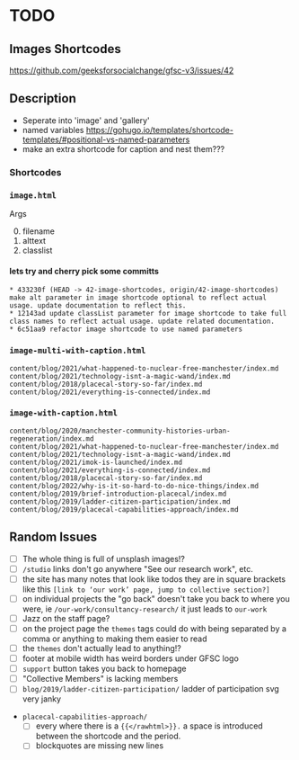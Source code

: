 # TODO

## Images Shortcodes
https://github.com/geeksforsocialchange/gfsc-v3/issues/42


## Description

- Seperate into 'image' and 'gallery'
- named variables https://gohugo.io/templates/shortcode-templates/#positional-vs-named-parameters
- make an extra shortcode for caption and nest them???

### Shortcodes

### `image.html`

Args

0. filename
1. alttext
2. classlist

#### lets try and cherry pick some committs

```
* 433230f (HEAD -> 42-image-shortcodes, origin/42-image-shortcodes) make alt parameter in image shortcode optional to reflect actual usage. update documentation to reflect this.
* 12143ad update classList parameter for image shortcode to take full class names to reflect actual usage. update related documentation.
* 6c51aa9 refactor image shortcode to use named parameters
```

### `image-multi-with-caption.html`

```
content/blog/2021/what-happened-to-nuclear-free-manchester/index.md
content/blog/2021/technology-isnt-a-magic-wand/index.md
content/blog/2018/placecal-story-so-far/index.md
content/blog/2021/everything-is-connected/index.md
```

### `image-with-caption.html`

```
content/blog/2020/manchester-community-histories-urban-regeneration/index.md
content/blog/2021/what-happened-to-nuclear-free-manchester/index.md
content/blog/2021/technology-isnt-a-magic-wand/index.md
content/blog/2021/imok-is-launched/index.md
content/blog/2021/everything-is-connected/index.md
content/blog/2018/placecal-story-so-far/index.md
content/blog/2022/why-is-it-so-hard-to-do-nice-things/index.md
content/blog/2019/brief-introduction-placecal/index.md
content/blog/2019/ladder-citizen-participation/index.md
content/blog/2019/placecal-capabilities-approach/index.md
```


## Random Issues

- [ ] The whole thing is full of unsplash images!?
- [ ] `/studio` links don't go anywhere "See our research work", etc.
- [ ] the site has many notes that look like todos they are in square brackets like this `[link to ‘our work’ page, jump to collective section?]`
- [ ] on individual projects the "go back" doesn't take you back to where you were, ie `/our-work/consultancy-research/` it just leads to `our-work`
- [ ] Jazz on the staff page?
- [ ] on the project page the `themes` tags could do with being separated by a comma or anything to making them easier to read
- [ ] the `themes` don't actually lead to anything!?
- [ ] footer at mobile width has weird borders under GFSC logo
- [ ] `support` button takes you back to homepage
- [ ] "Collective Members" is lacking members
- [ ] `blog/2019/ladder-citizen-participation/` ladder of participation svg very janky
- `placecal-capabilities-approach/`
	- [ ] every where there is a `{{</rawhtml>}}.` a space is introduced between the  shortcode and the period.
	- [ ] blockquotes are missing new lines
